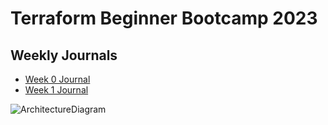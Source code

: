 # Terraform Beginner Bootcamp 2023

## Weekly Journals
  - [Week 0 Journal](journal/week0.md)
  - [Week 1 Journal](journal/week1.md)

![ArchitectureDiagram](https://github.com/varunkuntal/terraform-beginner-bootcamp-2023/assets/5608920/b0c03d6c-0682-409e-87f2-23e0644161c6)
